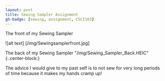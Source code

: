 ```yaml
---
layout: post
title: Sewing Sampler Assignment 
gh-badge: [sewing, assignment, CSCI103]
---
```


The front of my Sewing Sampler 

![alt text] [/img/Sewingsamplerfront.jpg]

The back of my Sewing Sampler 
"/img/Sewing_Sampler_Back.HEIC"{:.center-block:}

The advice I would give to my past self is to not sew for very long periods of time because it makes my hands cramp up! 
